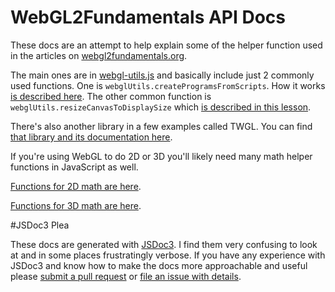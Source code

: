 WebGL2Fundamentals API Docs
==========================

These docs are an attempt to help explain some of the helper function
used in the articles on [webgl2fundamentals.org](https://webgl2fundamentals.org).

The main ones are in [webgl-utils.js](/webgl/resources/webgl-utils.js) and basically include
just 2 commonly used functions. One is `webglUtils.createProgramsFromScripts`. How it works
[is described here](/webgl/lessons/webgl-boilerplate.html). The other common function is
`webglUtils.resizeCanvasToDisplaySize` which [is described in this lesson](/webgl/lessons/webgl-resizing-the-canvas.html).

There's also another library in a few examples called TWGL. You can find [that library and its documentation
here](https://twgljs.org).

If you're using WebGL to do 2D or 3D you'll likely need many math helper functions
in JavaScript as well.

[Functions for 2D math are here](/docs/module-webgl-2d-math.html).

[Functions for 3D math are here](/docs/module-webgl-3d-math.html).

#JSDoc3 Plea

These docs are generated with [JSDoc3](https://usejsdoc.org/). I find them very confusing to look at
and in some places frustratingly verbose. If you have any experience with JSDoc3 and know how to
make the docs more approachable and useful please [submit a pull request](https://github.com/gfxfundamentals/webgl2-fundamentals)
or [file an issue with details](https://github.com/gfxfundamentals/webgl2-fundamentals/issues).

